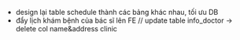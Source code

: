 - design lại table schedule thành các bảng khác nhau, tối ưu DB
- đẩy lịch khám bệnh của bác sĩ lên FE
// update table info_doctor -> delete col name&address clinic